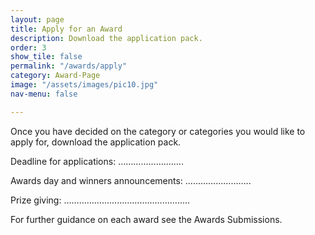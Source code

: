 ```yaml
---
layout: page
title: Apply for an Award
description: Download the application pack.
order: 3
show_tile: false
permalink: "/awards/apply"
category: Award-Page
image: "/assets/images/pic10.jpg"
nav-menu: false

---
```

Once you have decided on the category or categories you would like to apply for, download the application pack.

Deadline for applications: ……………….…….

Awards day and winners announcements: ……………………..

Prize giving: …………………………………………..

For further guidance on each award see the Awards Submissions.